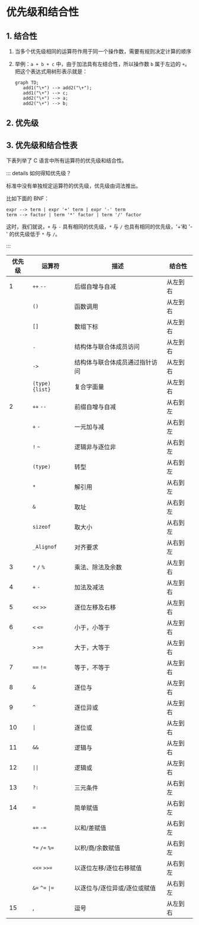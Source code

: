 # 优先级和结合性

## 1. 结合性

1. 当多个优先级相同的运算符作用于同一个操作数，需要有规则决定计算的顺序
2. 举例：`a + b + c` 中，由于加法具有左结合性，所以操作数 `b` 属于左边的 `+`。把这个表达式用树形表示就是：

   ```mermaid
   graph TD;
      add1("\+") --> add2("\+");
      add1("\+") --> c;
      add2("\+") --> a;
      add2("\+") --> b;
   ```

## 2. 优先级

## 3. 优先级和结合性表

下表列举了 C 语言中所有运算符的优先级和结合性。

::: details 如何得知优先级？

标准中没有单独规定运算符的优先级，优先级由词法推出。

比如下面的 BNF：

```bnf
expr --> term | expr '+' term | expr '-' term
term --> factor | term '*' factor | term '/' factor
```

这时，我们就说，`+` 与 `-` 具有相同的优先级，`*` 与 `/` 也具有相同的优先级，'+‘和 '-' 的优先级低于 `*` 与 `/`。

:::

| 优先级 | 运算符          | 描述                           | 结合性   |
| ------ | --------------- | ------------------------------ | -------- |
| 1      | `++` `--`       | 后缀自增与自减                 | 从左到右 |
|        | `()`            | 函数调用                       | 从左到右 |
|        | `[]`            | 数组下标                       | 从左到右 |
|        | `.`             | 结构体与联合体成员访问         | 从左到右 |
|        | `->`            | 结构体与联合体成员通过指针访问 | 从左到右 |
|        | `(type){list}`  | 复合字面量                     | 从左到右 |
| 2      | `++` `--`       | 前缀自增与自减                 | 从右到左 |
|        | `+` `-`         | 一元加与减                     | 从右到左 |
|        | `!` `~`         | 逻辑非与逐位非                 | 从右到左 |
|        | `(type)`        | 转型                           | 从右到左 |
|        | `*`             | 解引用                         | 从右到左 |
|        | `&`             | 取址                           | 从右到左 |
|        | `sizeof`        | 取大小                         | 从右到左 |
|        | `_Alignof`      | 对齐要求                       | 从右到左 |
| 3      | `*` `/` `%`     | 乘法、除法及余数               | 从左到右 |
| 4      | `+` `-`         | 加法及减法                     | 从左到右 |
| 5      | `<<` `>>`       | 逐位左移及右移                 | 从左到右 |
| 6      | `<` `<=`        | 小于，小等于                   | 从左到右 |
|        | `>` `>=`        | 大于，大等于                   | 从左到右 |
| 7      | `==` `!=`       | 等于，不等于                   | 从左到右 |
| 8      | `&`             | 逐位与                         | 从左到右 |
| 9      | `^`             | 逐位异或                       | 从左到右 |
| 10     | `\|`            | 逐位或                         | 从左到右 |
| 11     | `&&`            | 逻辑与                         | 从左到右 |
| 12     | `\|\|`          | 逻辑或                         | 从左到右 |
| 13     | `?:`            | 三元条件                       | 从右到左 |
| 14     | `=`             | 简单赋值                       | 从右到左 |
|        | `+=` `-=`       | 以和/差赋值                    | 从右到左 |
|        | `*=` `/=` `%=`  | 以积/商/余数赋值               | 从右到左 |
|        | `<<=` `>>=`     | 以逐位左移/逐位右移赋值        | 从右到左 |
|        | `&=` `^=` `\|=` | 以逐位与/逐位异或/逐位或赋值   | 从右到左 |
| 15     | ,               | 逗号                           | 从左到右 |
